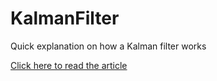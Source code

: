 # KalmanFilter
Quick explanation on how a Kalman filter works

[Click here to read the article](http://htmlpreview.github.io/?https://github.com/aguaviva/KalmanFilter/blob/master/KalmanFilter.html)
